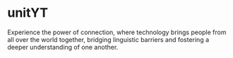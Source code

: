 # unitYT
Experience the power of connection, where technology brings people from all over the world together, bridging linguistic barriers and fostering a deeper understanding of one another. 

